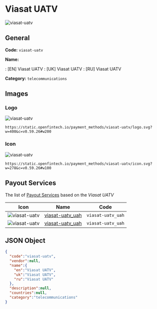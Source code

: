 
# Viasat UATV 
![viasat-uatv](https://static.openfintech.io/payment_methods/viasat-uatv/logo.svg?w=400&c=v0.59.26#w200)  

## General 
**Code:** `viasat-uatv` 
 
**Name:** 
 
:	[EN] Viasat UATV 
:	[UK] Viasat UATV 
:	[RU] Viasat UATV 
 
**Category:** `telecommunications` 
 

## Images 

### Logo 
![viasat-uatv](https://static.openfintech.io/payment_methods/viasat-uatv/logo.svg?w=400&c=v0.59.26#w200)  

```
https://static.openfintech.io/payment_methods/viasat-uatv/logo.svg?w=400&c=v0.59.26#w200
```  

### Icon 
![viasat-uatv](https://static.openfintech.io/payment_methods/viasat-uatv/icon.svg?w=278&c=v0.59.26#w100)  

```
https://static.openfintech.io/payment_methods/viasat-uatv/icon.svg?w=278&c=v0.59.26#w100
```  

## Payout Services 
 
The list of [Payout Services](/payout-services/) based on the _Viasat UATV_ 

|Icon|Name|Code| 
|:---:|:---:|:---:| 
|![viasat-uatv](https://static.openfintech.io/payout_methods/viasat-uatv/icon.svg?w=278&c=v0.59.26#w40) |[viasat-uatv_uah](/payout-services/viasat-uatv_uah/)|`viasat-uatv_uah`| 
|![viasat-uatv](https://static.openfintech.io/payout_methods/viasat-uatv/icon.svg?w=278&c=v0.59.26#w40) |[viasat-uatv_uah](/payout-services/viasat-uatv_uah/)|`viasat-uatv_uah`| 
 

## JSON Object 

```json
{
  "code":"viasat-uatv",
  "vendor":null,
  "name":{
    "en":"Viasat UATV",
    "uk":"Viasat UATV",
    "ru":"Viasat UATV"
  },
  "description":null,
  "countries":null,
  "category":"telecommunications"
}
```  
